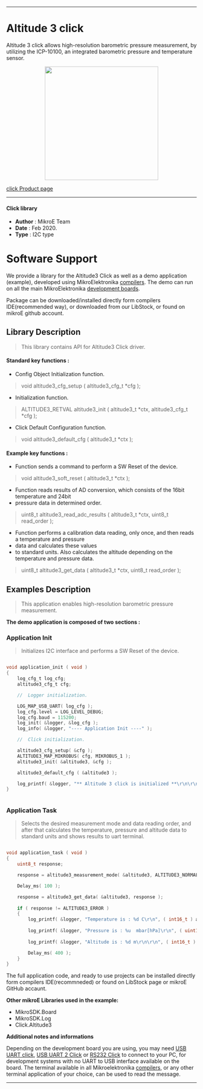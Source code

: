 

---
# Altitude 3 click

Altitude 3 click allows high-resolution barometric pressure measurement, by utilizing the ICP-10100, an integrated barometric pressure and temperature sensor.

<p align="center">
  <img src="https://download.mikroe.com/images/click_for_ide/altitude3_click.png" height=300px>
</p>

[click Product page](<https://www.mikroe.com/altitude-3-click>)

---


#### Click library 

- **Author**        : MikroE Team
- **Date**          : Feb 2020.
- **Type**          : I2C type


# Software Support

We provide a library for the Altitude3 Click 
as well as a demo application (example), developed using MikroElektronika 
[compilers](https://shop.mikroe.com/compilers). 
The demo can run on all the main MikroElektronika [development boards](https://shop.mikroe.com/development-boards).

Package can be downloaded/installed directly form compilers IDE(recommended way), or downloaded from our LibStock, or found on mikroE github account. 

## Library Description

> This library contains API for Altitude3 Click driver.

#### Standard key functions :

- Config Object Initialization function.
> void altitude3_cfg_setup ( altitude3_cfg_t *cfg ); 
 
- Initialization function.
> ALTITUDE3_RETVAL altitude3_init ( altitude3_t *ctx, altitude3_cfg_t *cfg );

- Click Default Configuration function.
> void altitude3_default_cfg ( altitude3_t *ctx );


#### Example key functions :

- Function sends a command to perform a SW Reset of the device.
> void altitude3_soft_reset ( altitude3_t *ctx );
 
- Function reads results of AD conversion, which consists of the 16bit temperature and 24bit
- pressure data in determined order.
> uint8_t altitude3_read_adc_results ( altitude3_t *ctx, uint8_t read_order );

- Function performs a calibration data reading, only once, and then reads a temperature and pressure
- data and calculates these values
- to standard units. Also calculates the altitude depending on the temperature and pressure data.
> uint8_t altitude3_get_data ( altitude3_t *ctx, uint8_t read_order );

## Examples Description

> This application enables high-resolution barometric pressure measurement.

**The demo application is composed of two sections :**

### Application Init 

> Initializes I2C interface and performs a SW Reset of the device.

```c

void application_init ( void )
{
    log_cfg_t log_cfg;
    altitude3_cfg_t cfg;

    //  Logger initialization.

    LOG_MAP_USB_UART( log_cfg );
    log_cfg.level = LOG_LEVEL_DEBUG;
    log_cfg.baud = 115200;
    log_init( &logger, &log_cfg );
    log_info( &logger, "---- Application Init ----" );

    //  Click initialization.

    altitude3_cfg_setup( &cfg );
    ALTITUDE3_MAP_MIKROBUS( cfg, MIKROBUS_1 );
    altitude3_init( &altitude3, &cfg );

    altitude3_default_cfg ( &altitude3 );

    log_printf( &logger, "** Altitude 3 click is initialized **\r\n\r\n" );
}
  
```

### Application Task

> Selects the desired measurement mode and data reading order, and after that
> calculates the temperature, pressure and altitude data to standard units and shows results to uart
> terminal.

```c

void application_task ( void )
{
    uint8_t response;

    response = altitude3_measurement_mode( &altitude3, ALTITUDE3_NORMAL_T_FIRST );

    Delay_ms( 100 );

    response = altitude3_get_data( &altitude3, response );
    
    if ( response != ALTITUDE3_ERROR )
    {
        log_printf( &logger, "Temperature is : %d C\r\n", ( int16_t ) altitude3.sens_data.temperature );
       
        log_printf( &logger, "Pressure is : %u  mbar[hPa]\r\n", ( uint16_t ) altitude3.sens_data.pressure );
    
        log_printf( &logger, "Altitude is : %d m\r\n\r\n", ( int16_t ) altitude3.sens_data.altitude );

        Delay_ms( 400 );
    }
} 

```

The full application code, and ready to use projects can be  installed directly form compilers IDE(recommneded) or found on LibStock page or mikroE GitHub accaunt.

**Other mikroE Libraries used in the example:** 

- MikroSDK.Board
- MikroSDK.Log
- Click.Altitude3

**Additional notes and informations**

Depending on the development board you are using, you may need 
[USB UART click](https://shop.mikroe.com/usb-uart-click), 
[USB UART 2 Click](https://shop.mikroe.com/usb-uart-2-click) or 
[RS232 Click](https://shop.mikroe.com/rs232-click) to connect to your PC, for 
development systems with no UART to USB interface available on the board. The 
terminal available in all Mikroelektronika 
[compilers](https://shop.mikroe.com/compilers), or any other terminal application 
of your choice, can be used to read the message.



---
